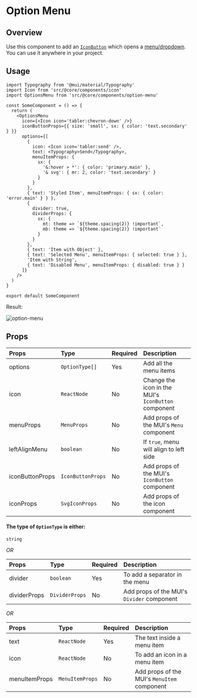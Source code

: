 # Option Menu

## Overview

Use this component to add an [`IconButton`](https://mui.com/material-ui/react-button/#icon-button) which opens a [menu/dropdown](https://mui.com/material-ui/react-menu/). You can use it anywhere in your project.

## Usage

```tsx
import Typography from '@mui/material/Typography'
import Icon from 'src/@core/components/icon'
import OptionsMenu from 'src/@core/components/option-menu'

const SomeComponent = () => {
  return (
    <OptionsMenu
      icon={<Icon icon='tabler:chevron-down' />}
      iconButtonProps={{ size: 'small', sx: { color: 'text.secondary' } }}
      options={[
        {
          icon: <Icon icon='tabler:send' />,
          text: <Typography>Send</Typography>,
          menuItemProps: {
            sx: {
              '&:hover > *': { color: 'primary.main' },
              '& svg': { mr: 2, color: 'text.secondary' }
            }
          }
        },
        { text: 'Styled Item', menuItemProps: { sx: { color: 'error.main' } } },
        {
          divider: true,
          dividerProps: {
            sx: {
              mt: theme => `${theme.spacing(2)} !important`,
              mb: theme => `${theme.spacing(2)} !important`
            }
          }
        },
        { text: 'Item with Object' },
        { text: 'Selected Menu', menuItemProps: { selected: true } },
        'Item with String',
        { text: 'Disabled Menu', menuItemProps: { disabled: true } }
      ]}
    />
  )
}

export default SomeComponent
```

Result:

<img alt='option-menu' class='medium-zoom' :src="$withBase('/images/components/custom-option-menu.png')" />

## Props

| Props           | Type              | Required | Description                                         |
| :-------------- | :---------------- | :------- | :-------------------------------------------------- |
| options         | `OptionType[]`    | Yes      | Add all the menu items                              |
| icon            | `ReactNode`       | No       | Change the icon in the MUI's `IconButton` component |
| menuProps       | `MenuProps`       | No       | Add props of the MUI's `Menu` component             |
| leftAlignMenu   | `boolean`         | No       | If `true`, menu will align to left side             |
| iconButtonProps | `IconButtonProps` | No       | Add props of the MUI's `IconButton` component       |
| iconProps       | `SvgIconProps`    | No       | Add props of the icon component                     |

#### The type of `OptionType` is either:

`string`

*OR*

| Props        | Type           | Required | Description                                |
| :----------- | :------------- | :------- | :----------------------------------------- |
| divider      | `boolean`      | Yes      | To add a separator in the menu             |
| dividerProps | `DividerProps` | No       | Add props of the MUI's `Divider` component |

*OR*

| Props         | Type            | Required | Description                                 |
| :------------ | :-------------- | :------- | :------------------------------------------ |
| text          | `ReactNode`     | Yes      | The text inside a menu item                 |
| icon          | `ReactNode`     | No       | To add an icon in a menu item               |
| menuItemProps | `MenuItemProps` | No       | Add props of the MUI's `MenuItem` component |
